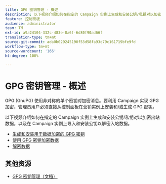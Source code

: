 ```yaml
---
title: GPG 密钥管理 - 概述
description: 以下视频介绍如何在指定的 Campaign 实例上生成和安装公钥/私钥对以加密出站数据，以及在 Campaign 实例上导入和安装公钥以解密入站数据。
feature: 控制面板
audience: administrator
team: TM
exl-id: a9a24104-332c-483e-8a6f-6d80f90ad66f
translation-type: tm+mt
source-git-commit: ada0b029245190f53d58fa93c79c161719bfe9fd
workflow-type: tm+mt
source-wordcount: '166'
ht-degree: 100%

---
```


# GPG 密钥管理 - 概述

GPG (GnuPG) 使用非对称的单个密钥对加密消息。要利用 Campaign 实现 GPG 加密，管理员用户必须直接从控制面板在营销实例上安装和/或生成 GPG 密钥。

以下视频介绍如何在指定的 Campaign 实例上生成和安装公钥/私钥对以加密出站数据，以及在 Campaign 实例上导入和安装公钥以解密入站数据。

* [生成和安装用于数据加密的 GPG 密钥](./generating-and-installing-gpg-keys-for-data-encryption.md)
* [使用 GPG 密钥加密数据](./using-a-gpg-key-to-encrypt-data.md)
* [解密数据](./decrypting-data.md)

## 其他资源

* [GPG 密钥管理（文档）](shttps://docs.adobe.com/content/help/zh-Hans/control-panel/using/instances-settings/gpg-keys-management.html)
